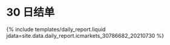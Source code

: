 # 30 日结单

{% include  templates/daily_report.liquid jdata=site.data.daily_report.icmarkets_30786682_20210730 %}